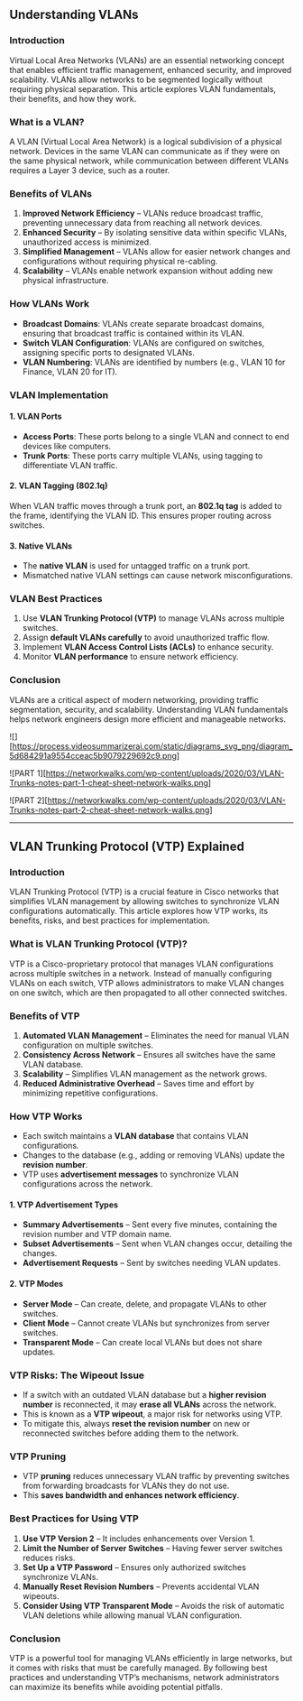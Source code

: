## Understanding VLANs

### Introduction

Virtual Local Area Networks (VLANs) are an essential networking concept that enables efficient traffic management, enhanced security, and improved scalability. VLANs allow networks to be segmented logically without requiring physical separation. This article explores VLAN fundamentals, their benefits, and how they work.

### What is a VLAN?

A VLAN (Virtual Local Area Network) is a logical subdivision of a physical network. Devices in the same VLAN can communicate as if they were on the same physical network, while communication between different VLANs requires a Layer 3 device, such as a router.

### Benefits of VLANs

1. **Improved Network Efficiency** – VLANs reduce broadcast traffic, preventing unnecessary data from reaching all network devices.
2. **Enhanced Security** – By isolating sensitive data within specific VLANs, unauthorized access is minimized.
3. **Simplified Management** – VLANs allow for easier network changes and configurations without requiring physical re-cabling.
4. **Scalability** – VLANs enable network expansion without adding new physical infrastructure.

### How VLANs Work

- **Broadcast Domains**: VLANs create separate broadcast domains, ensuring that broadcast traffic is contained within its VLAN.
- **Switch VLAN Configuration**: VLANs are configured on switches, assigning specific ports to designated VLANs.
- **VLAN Numbering**: VLANs are identified by numbers (e.g., VLAN 10 for Finance, VLAN 20 for IT).

### VLAN Implementation

#### 1. VLAN Ports

- **Access Ports**: These ports belong to a single VLAN and connect to end devices like computers.
- **Trunk Ports**: These ports carry multiple VLANs, using tagging to differentiate VLAN traffic.

#### 2. VLAN Tagging (802.1q)

When VLAN traffic moves through a trunk port, an **802.1q tag** is added to the frame, identifying the VLAN ID. This ensures proper routing across switches.

#### 3. Native VLANs

- The **native VLAN** is used for untagged traffic on a trunk port.
- Mismatched native VLAN settings can cause network misconfigurations.

### VLAN Best Practices

1. Use **VLAN Trunking Protocol (VTP)** to manage VLANs across multiple switches.
2. Assign **default VLANs carefully** to avoid unauthorized traffic flow.
3. Implement **VLAN Access Control Lists (ACLs)** to enhance security.
4. Monitor **VLAN performance** to ensure network efficiency.

### Conclusion

VLANs are a critical aspect of modern networking, providing traffic segmentation, security, and scalability. Understanding VLAN fundamentals helps network engineers design more efficient and manageable networks.


![][https://process.videosummarizerai.com/static/diagrams_svg_png/diagram_5d684291a9554cceac5b9079229692c9.png]


![PART 1][https://networkwalks.com/wp-content/uploads/2020/03/VLAN-Trunks-notes-part-1-cheat-sheet-network-walks.png]


![PART 2][https://networkwalks.com/wp-content/uploads/2020/03/VLAN-Trunks-notes-part-2-cheat-sheet-network-walks.png]



----


## VLAN Trunking Protocol (VTP) Explained

### Introduction

VLAN Trunking Protocol (VTP) is a crucial feature in Cisco networks that simplifies VLAN management by allowing switches to synchronize VLAN configurations automatically. This article explores how VTP works, its benefits, risks, and best practices for implementation.

### What is VLAN Trunking Protocol (VTP)?

VTP is a Cisco-proprietary protocol that manages VLAN configurations across multiple switches in a network. Instead of manually configuring VLANs on each switch, VTP allows administrators to make VLAN changes on one switch, which are then propagated to all other connected switches.

### Benefits of VTP

1. **Automated VLAN Management** – Eliminates the need for manual VLAN configuration on multiple switches.
2. **Consistency Across Network** – Ensures all switches have the same VLAN database.
3. **Scalability** – Simplifies VLAN management as the network grows.
4. **Reduced Administrative Overhead** – Saves time and effort by minimizing repetitive configurations.

### How VTP Works

- Each switch maintains a **VLAN database** that contains VLAN configurations.
- Changes to the database (e.g., adding or removing VLANs) update the **revision number**.
- VTP uses **advertisement messages** to synchronize VLAN configurations across the network.

#### 1. VTP Advertisement Types

- **Summary Advertisements** – Sent every five minutes, containing the revision number and VTP domain name.
- **Subset Advertisements** – Sent when VLAN changes occur, detailing the changes.
- **Advertisement Requests** – Sent by switches needing VLAN updates.

#### 2. VTP Modes

- **Server Mode** – Can create, delete, and propagate VLANs to other switches.
- **Client Mode** – Cannot create VLANs but synchronizes from server switches.
- **Transparent Mode** – Can create local VLANs but does not share updates.

### VTP Risks: The Wipeout Issue

- If a switch with an outdated VLAN database but a **higher revision number** is reconnected, it may **erase all VLANs** across the network.
- This is known as a **VTP wipeout**, a major risk for networks using VTP.
- To mitigate this, always **reset the revision number** on new or reconnected switches before adding them to the network.

### VTP Pruning

- VTP **pruning** reduces unnecessary VLAN traffic by preventing switches from forwarding broadcasts for VLANs they do not use.
- This **saves bandwidth and enhances network efficiency**.

### Best Practices for Using VTP

1. **Use VTP Version 2** – It includes enhancements over Version 1.
2. **Limit the Number of Server Switches** – Having fewer server switches reduces risks.
3. **Set Up a VTP Password** – Ensures only authorized switches synchronize VLANs.
4. **Manually Reset Revision Numbers** – Prevents accidental VLAN wipeouts.
5. **Consider Using VTP Transparent Mode** – Avoids the risk of automatic VLAN deletions while allowing manual VLAN configuration.

### Conclusion

VTP is a powerful tool for managing VLANs efficiently in large networks, but it comes with risks that must be carefully managed. By following best practices and understanding VTP’s mechanisms, network administrators can maximize its benefits while avoiding potential pitfalls.